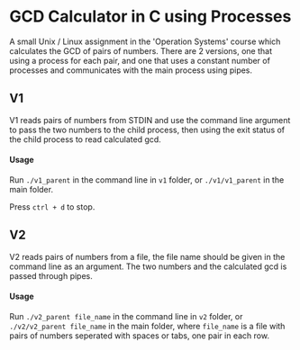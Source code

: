 # GCD Calculator in C using Processes

A small Unix / Linux assignment in the 'Operation Systems' course which calculates the GCD of pairs of numbers.
There are 2 versions, one that using a process for each pair, and one that uses a constant number of processes and communicates with the main process using pipes.


## V1

V1 reads pairs of numbers from STDIN and use the command line argument to pass the two numbers to the child process, then using the exit status of the child process to read calculated gcd.

#### Usage

Run `./v1_parent` in the command line in `v1` folder, or `./v1/v1_parent` in the main folder.

Press `ctrl + d` to stop.




## V2

V2 reads pairs of numbers from a file, the file name should be given in the command line as an argument.
The two numbers and the calculated gcd is passed through pipes.

#### Usage

Run `./v2_parent file_name` in the command line in `v2` folder, or `./v2/v2_parent file_name` in the main folder, where `file_name` is a file with pairs of numbers seperated with spaces or tabs, one pair in each row.
